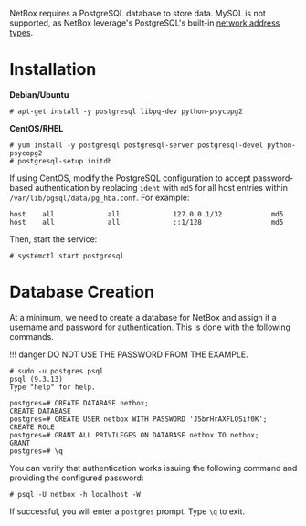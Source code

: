 NetBox requires a PostgreSQL database to store data. MySQL is not supported, as NetBox leverage's PostgreSQL's built-in [network address types](https://www.postgresql.org/docs/9.1/static/datatype-net-types.html).

# Installation

**Debian/Ubuntu**

```
# apt-get install -y postgresql libpq-dev python-psycopg2
```

**CentOS/RHEL**

```
# yum install -y postgresql postgresql-server postgresql-devel python-psycopg2
# postgresql-setup initdb
```

If using CentOS, modify the PostgreSQL configuration to accept password-based authentication by replacing `ident` with `md5` for all host entries within `/var/lib/pgsql/data/pg_hba.conf`. For example:

```
host    all             all             127.0.0.1/32            md5
host    all             all             ::1/128                 md5
```

Then, start the service:

```
# systemctl start postgresql
```

# Database Creation

At a minimum, we need to create a database for NetBox and assign it a username and password for authentication. This is done with the following commands.

!!! danger
    DO NOT USE THE PASSWORD FROM THE EXAMPLE.

```
# sudo -u postgres psql
psql (9.3.13)
Type "help" for help.

postgres=# CREATE DATABASE netbox;
CREATE DATABASE
postgres=# CREATE USER netbox WITH PASSWORD 'J5brHrAXFLQSif0K';
CREATE ROLE
postgres=# GRANT ALL PRIVILEGES ON DATABASE netbox TO netbox;
GRANT
postgres=# \q
```

You can verify that authentication works issuing the following command and providing the configured password:

```
# psql -U netbox -h localhost -W
```

If successful, you will enter a `postgres` prompt. Type `\q` to exit.
